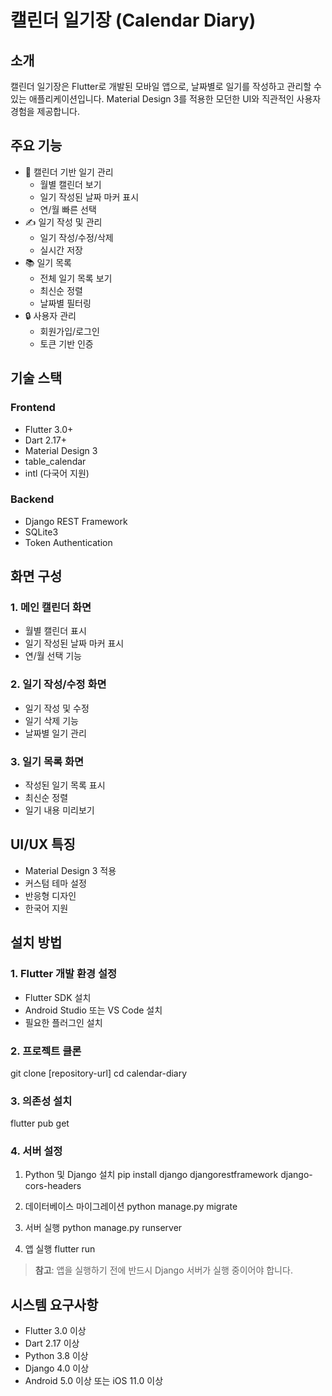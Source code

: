 # 캘린더 일기장 (Calendar Diary)

## 소개
캘린더 일기장은 Flutter로 개발된 모바일 앱으로, 날짜별로 일기를 작성하고 관리할 수 있는 애플리케이션입니다. Material Design 3를 적용한 모던한 UI와 직관적인 사용자 경험을 제공합니다.

## 주요 기능
- 📅 캘린더 기반 일기 관리
  - 월별 캘린더 보기
  - 일기 작성된 날짜 마커 표시
  - 연/월 빠른 선택
- ✍️ 일기 작성 및 관리
  - 일기 작성/수정/삭제
  - 실시간 저장
- 📚 일기 목록
  - 전체 일기 목록 보기
  - 최신순 정렬
  - 날짜별 필터링
- 🔒 사용자 관리
  - 회원가입/로그인
  - 토큰 기반 인증

## 기술 스택
### Frontend
- Flutter 3.0+
- Dart 2.17+
- Material Design 3
- table_calendar
- intl (다국어 지원)

### Backend
- Django REST Framework
- SQLite3
- Token Authentication

## 화면 구성

### 1. 메인 캘린더 화면
- 월별 캘린더 표시
- 일기 작성된 날짜 마커 표시
- 연/월 선택 기능

### 2. 일기 작성/수정 화면
- 일기 작성 및 수정
- 일기 삭제 기능
- 날짜별 일기 관리

### 3. 일기 목록 화면
- 작성된 일기 목록 표시
- 최신순 정렬
- 일기 내용 미리보기

## UI/UX 특징
- Material Design 3 적용
- 커스텀 테마 설정
- 반응형 디자인
- 한국어 지원

## 설치 방법

### 1. Flutter 개발 환경 설정
- Flutter SDK 설치
- Android Studio 또는 VS Code 설치
- 필요한 플러그인 설치

### 2. 프로젝트 클론
git clone [repository-url]
cd calendar-diary

### 3. 의존성 설치
flutter pub get

### 4. 서버 설정
1. Python 및 Django 설치
pip install django djangorestframework django-cors-headers

2. 데이터베이스 마이그레이션
python manage.py migrate

3. 서버 실행
python manage.py runserver

4. 앱 실행
flutter run

> **참고**: 앱을 실행하기 전에 반드시 Django 서버가 실행 중이어야 합니다.

## 시스템 요구사항
- Flutter 3.0 이상
- Dart 2.17 이상
- Python 3.8 이상
- Django 4.0 이상
- Android 5.0 이상 또는 iOS 11.0 이상

